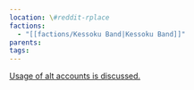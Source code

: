 ```yaml
---
location: \#reddit-rplace
factions:
  - "[[factions/Kessoku Band|Kessoku Band]]"
parents: 
tags: 
---
```

[Usage of alt accounts is discussed.](https://discord.com/channels/1093664259273130084/1131230952119615600/1131435722012905573)
